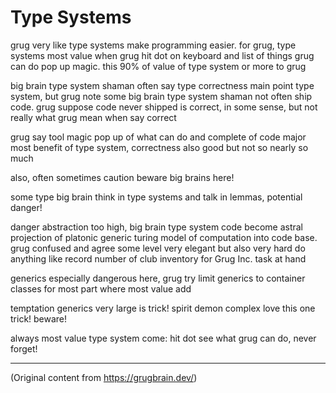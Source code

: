 # Type Systems

grug very like type systems make programming easier. for grug, type systems most value when grug hit
dot on keyboard and list of things grug can do pop up magic. this 90% of value of type system or
more to grug

big brain type system shaman often say type correctness main point type system, but grug note some
big brain type system shaman not often ship code. grug suppose code never shipped is correct, in
some sense, but not really what grug mean when say correct

grug say tool magic pop up of what can do and complete of code major most benefit of type system,
correctness also good but not so nearly so much

also, often sometimes caution beware big brains here!

some type big brain think in type systems and talk in lemmas, potential danger!

danger abstraction too high, big brain type system code become astral projection of platonic generic
turing model of computation into code base. grug confused and agree some level very elegant but also
very hard do anything like record number of club inventory for Grug Inc. task at hand

generics especially dangerous here, grug try limit generics to container classes for most part where
most value add

temptation generics very large is trick! spirit demon complex love this one trick! beware!

always most value type system come: hit dot see what grug can do, never forget!

---

(Original content from https://grugbrain.dev/)

